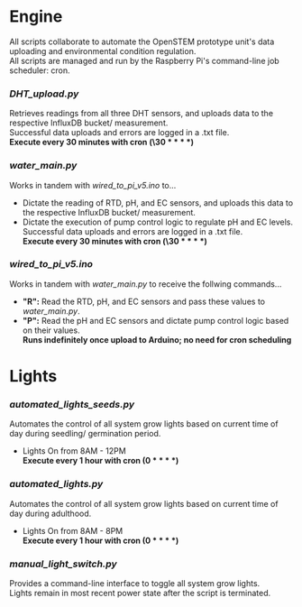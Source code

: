 # Engine
All scripts collaborate to automate the OpenSTEM prototype unit's data uploading and environmental condition regulation.  
All scripts are managed and run by the Raspberry Pi's command-line job scheduler: cron.

### *DHT_upload.py*
Retrieves readings from all three DHT sensors, and uploads data to the respective InfluxDB bucket/ measurement.      
Successful data uploads and errors are logged in a .txt file.      
**Execute every 30 minutes with cron (\30 \* \* \* \*)** 

### *water_main.py*
Works in tandem with *wired_to_pi_v5.ino* to...    
- Dictate the reading of RTD, pH, and EC sensors, and uploads this data to the respective InfluxDB bucket/ measurement.  
- Dictate the execution of pump control logic to regulate pH and EC levels.      
Successful data uploads and errors are logged in a .txt file.      
**Execute every 30 minutes with cron (\30 \* \* \* \*)**

### *wired_to_pi_v5.ino*
Works in tandem with *water_main.py* to receive the follwing commands...    
- **"R":** Read the RTD, pH, and EC sensors and pass these values to *water_main.py*.  
- **"P":** Read the pH and EC sensors and dictate pump control logic based on their values.  
**Runs indefinitely once upload to Arduino; no need for cron scheduling** 


# Lights
### *automated_lights_seeds.py*
Automates the control of all system grow lights based on current time of day during seedling/ germination period.  
- Lights On from 8AM - 12PM  
**Execute every 1 hour with cron (0 \* \* \* \*)**

### *automated_lights.py*
Automates the control of all system grow lights based on current time of day during adulthood.  
- Lights On from 8AM - 8PM  
**Execute every 1 hour with cron (0 \* \* \* \*)**

### *manual_light_switch.py*
Provides a command-line interface to toggle all system grow lights.    
Lights remain in most recent power state after the script is terminated.